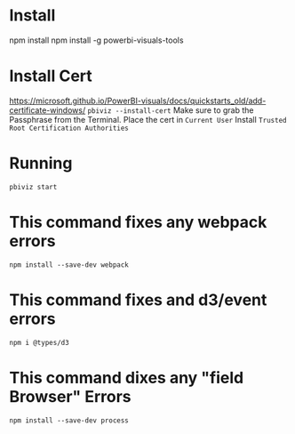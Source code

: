# Install
npm install
npm install -g powerbi-visuals-tools

# Install Cert
https://microsoft.github.io/PowerBI-visuals/docs/quickstarts_old/add-certificate-windows/
`pbiviz --install-cert`
Make sure to grab the Passphrase from the Terminal.
Place the cert in `Current User`
Install `Trusted Root Certification Authorities`

# Running
`pbiviz start`

# This command fixes any webpack errors
`npm install --save-dev webpack` 
# This command fixes and d3/event errors
`npm i @types/d3` 
# This command dixes any "field Browser" Errors
`npm install --save-dev process` 